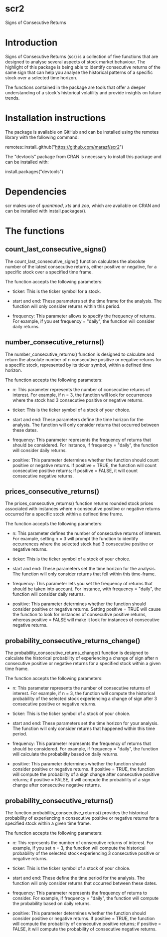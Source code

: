 # scr2
Signs of Consecutive Returns

# Introduction

Signs of Consecutive Returns (scr) is a collection of five functions that are designed to analyse several aspects of stock market behaviour.
The highlight of this package is being able to identify consecutive returns of the same sign that can help you analyse the historical patterns of a specific stock over a selected time horizon. 

The functions contained in the package are tools that offer a deeper understanding of a stock's historical volatility and provide insights on future trends.


# Installation instructions

The package is available on GitHub and can be installed using the remotes library with the following command:

remotes::install_github("https://github.com/marazf/scr2")

The "devtools" package from CRAN is necessary to install this package and can be installed with:

install.packages("devtools")

# Dependencies

scr makes use of $quantmod$, $xts$ and $zoo$, which are available on CRAN and can be installed with
install.packages().

# The functions

## count_last_consecutive_signs()

The count_last_consecutive_signs() function calculates the absolute number of the latest consecutive returns, either positive or negative, for a specific stock over a specified time frame.

The function accepts the following parameters:

- ticker: This is the ticker symbol for a stock.

- start and end: These parameters set the time frame for the analysis. The function will only consider returns within this period.

- frequency: This parameter allows to specify the frequency of returns. For example, if you set frequency = "daily", the function will consider daily returns.

## number_consecutive_returns()

The number_consecutive_returns() function is designed to calculate and return the absolute number of n consecutive positive or negative returns for a specific stock, represented by its ticker symbol, within a defined time horizon.

The function accepts the following parameters:

- n: This parameter represents the number of consecutive returns of interest. For example, if n = 3, the function will look for occurrences where the stock had 3 consecutive positive or negative returns.

- ticker: This is the ticker symbol of a stock of your choice.

- start and end: These parameters define the time horizon for the analysis. The function will only consider returns that occurred between these dates.

- frequency: This parameter represents the frequency of returns that should be considered. For instance, if frequency = "daily", the function will consider daily returns.

- positive: This parameter determines whether the function should count positive or negative returns. If positive = TRUE, the function will count consecutive positive returns; if positive = FALSE, it will count consecutive negative returns.

## prices_consecutive_returns()

The prices_consecutive_returns() function returns rounded stock prices associated with instances where n consecutive positive or negative returns occurred for a specific stock within a defined time frame.

The function accepts the following parameters:

- n: This parameter defines the number of consecutive returns of interest. For example, setting n = 3 will prompt the function to identify occurrences where the selected stock had 3 consecutive positive or negative returns.

- ticker: This is the ticker symbol of a stock of your choice.

- start and end: These parameters set the time horizon for the analysis. The function will only consider returns that fell within this time-frame.

- frequency: This parameter lets you set the frequency of returns that should be taken into account. For instance, with frequency = "daily", the function will consider daily returns.

- positive: This parameter determines whether the function should consider positive or negative returns. Setting positive = TRUE will cause the function to look for instances of consecutive positive returns, whereas positive = FALSE will make it look for instances of consecutive negative returns.

## probability_consecutive_returns_change()

The probability_consecutive_returns_change() function is designed to calculate the historical probability of experiencing a change of sign after n consecutive positive or negative returns for a specified stock within a given time frame.

The function accepts the following parameters:

- n: This parameter represents the number of consecutive returns of interest. For example, if n = 3, the function will compute the historical probability of the selected stock experiencing a change of sign after 3 consecutive positive or negative returns.

- ticker: This is the ticker symbol of a stock of your choice.

- start and end: These parameters set the time horizon for your analysis. The function will only consider returns that happened within this time period.

- frequency: This parameter represents the frequency of returns that should be considered. For example, if frequency = "daily", the function will calculate the probability based on daily returns.

- positive: This parameter determines whether the function should consider positive or negative returns. If positive = TRUE, the function will compute the probability of a sign change after consecutive positive returns; if positive = FALSE, it will compute the probability of a sign change after consecutive negative returns.

## probability_consecutive_returns()

The function probability_consecutive_returns() provides the historical probability of experiencing n consecutive positive or negative returns for a specified stock within a given time frame.

The function accepts the following parameters:

- n: This represents the number of consecutive returns of interest. For example, if you set n = 3, the function will compute the historical probability of the selected stock experiencing 3 consecutive positive or negative returns.

- ticker: This is the ticker symbol of a stock of your choice.

- start and end: These define the time period for the analysis. The function will only consider returns that occurred between these dates.

- frequency: This parameter represents the frequency of returns to consider. For example, if frequency = "daily", the function will compute the probability based on daily returns.

- positive: This parameter determines whether the function should consider positive or negative returns. If positive = TRUE, the function will compute the probability of consecutive positive returns; if positive = FALSE, it will compute the probability of consecutive negative returns.


